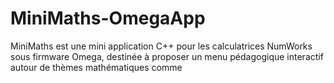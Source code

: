 # MiniMaths-OmegaApp
MiniMaths est une mini application C++ pour les calculatrices NumWorks sous firmware Omega, destinée à proposer un menu pédagogique interactif autour de thèmes mathématiques comme
